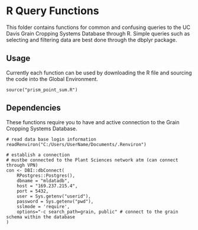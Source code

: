 # R Query Functions

This folder contains functions for common and confusing queries to the UC Davis Grain Cropping Systems Database through R. Simple queries such as selecting and filtering data are best done through the dbplyr package.

## Usage

Currently each function can be used by downloading the R file and sourcing the code into the Global Environment.

```{r}
source("prism_point_sum.R")
```

## Dependencies

These functions require you to have and active connection to the Grain Cropping Systems Database.

``` {r}
# read data base login information
readRenviron("C:/Users/UserName/Documents/.Renviron")

# establish a connection
# mustbe connected to the Plant Sciences network atm (can connect through VPN)
con <- DBI::dbConnect(
	RPostgres::Postgres(), 
	dbname = "mldatadb",
	host = "169.237.215.4", 
	port = 5432,
	user = Sys.getenv("userid"),
	password = Sys.getenv("pwd"),
	sslmode = 'require',
	options="-c search_path=grain, public" # connect to the grain schema within the database
)
```